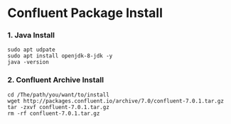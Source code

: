 # Confluent Package Install

### 1. Java Install
```
sudo apt udpate
sudo apt install openjdk-8-jdk -y
java -version
```

### 2. Confluent Archive Install
```
cd /The/path/you/want/to/install
wget http://packages.confluent.io/archive/7.0/confluent-7.0.1.tar.gz
tar -zxvf confluent-7.0.1.tar.gz
rm -rf confluent-7.0.1.tar.gz
```
